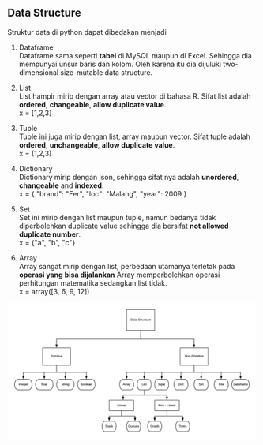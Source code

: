 ## Data Structure

Struktur data di python dapat dibedakan menjadi

1. Dataframe <br/>
Dataframe sama seperti **tabel** di MySQL maupun di Excel. Sehingga dia mempunyai unsur baris dan kolom. Oleh karena itu dia dijuluki two-dimensional size-mutable data structure.

2. List <br/>
List hampir mirip dengan array atau vector di bahasa R. Sifat list adalah **ordered**, **changeable**, **allow duplicate value**. <br/>
x = [1,2,3]

3. Tuple <br/>
Tuple ini juga mirip dengan list, array maupun vector. Sifat tuple adalah **ordered**, **unchangeable**, **allow duplicate value**. <br/>
x = (1,2,3)

4. Dictionary <br/>
Dictionary mirip dengan json, sehingga sifat nya adalah **unordered**, **changeable** and **indexed**. <br/>
x = { "brand": "Fer", "loc": "Malang", "year": 2009 }

5. Set <br/>
Set ini mirip dengan list maupun tuple, namun bedanya tidak diperbolehkan duplicate value sehingga dia bersifat **not allowed duplicate number**. <br/>
x = {"a", "b", "c"}

6. Array <br/>
Array sangat mirip dengan list, perbedaan utamanya terletak pada **operasi yang bisa dijalankan** Array memperbolehkan operasi perhitungan matematika sedangkan list tidak. <br/>
x = array([3, 6, 9, 12])


![](images/DataStructure.png)
